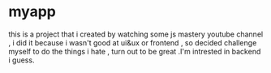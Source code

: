 # myapp

this is a project that i created by watching some js mastery youtube channel , i did it  because i wasn't good at ui&ux or frontend , so decided challenge myself to do the things i hate , turn out to be great .I'm intrested in backend i guess.
